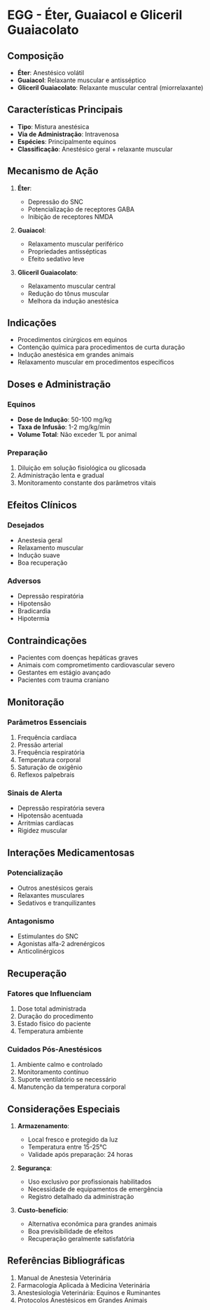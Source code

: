 # EGG - Éter, Guaiacol e Gliceril Guaiacolato

## Composição
- **Éter**: Anestésico volátil
- **Guaiacol**: Relaxante muscular e antisséptico
- **Gliceril Guaiacolato**: Relaxante muscular central (miorrelaxante)

## Características Principais
- **Tipo**: Mistura anestésica
- **Via de Administração**: Intravenosa
- **Espécies**: Principalmente equinos
- **Classificação**: Anestésico geral + relaxante muscular

## Mecanismo de Ação
1. **Éter**:
   - Depressão do SNC
   - Potencialização de receptores GABA
   - Inibição de receptores NMDA

2. **Guaiacol**:
   - Relaxamento muscular periférico
   - Propriedades antissépticas
   - Efeito sedativo leve

3. **Gliceril Guaiacolato**:
   - Relaxamento muscular central
   - Redução do tônus muscular
   - Melhora da indução anestésica

## Indicações
- Procedimentos cirúrgicos em equinos
- Contenção química para procedimentos de curta duração
- Indução anestésica em grandes animais
- Relaxamento muscular em procedimentos específicos

## Doses e Administração
### Equinos
- **Dose de Indução**: 50-100 mg/kg
- **Taxa de Infusão**: 1-2 mg/kg/min
- **Volume Total**: Não exceder 1L por animal

### Preparação
1. Diluição em solução fisiológica ou glicosada
2. Administração lenta e gradual
3. Monitoramento constante dos parâmetros vitais

## Efeitos Clínicos
### Desejados
- Anestesia geral
- Relaxamento muscular
- Indução suave
- Boa recuperação

### Adversos
- Depressão respiratória
- Hipotensão
- Bradicardia
- Hipotermia

## Contraindicações
- Pacientes com doenças hepáticas graves
- Animais com comprometimento cardiovascular severo
- Gestantes em estágio avançado
- Pacientes com trauma craniano

## Monitoração
### Parâmetros Essenciais
1. Frequência cardíaca
2. Pressão arterial
3. Frequência respiratória
4. Temperatura corporal
5. Saturação de oxigênio
6. Reflexos palpebrais

### Sinais de Alerta
- Depressão respiratória severa
- Hipotensão acentuada
- Arritmias cardíacas
- Rigidez muscular

## Interações Medicamentosas
### Potencialização
- Outros anestésicos gerais
- Relaxantes musculares
- Sedativos e tranquilizantes

### Antagonismo
- Estimulantes do SNC
- Agonistas alfa-2 adrenérgicos
- Anticolinérgicos

## Recuperação
### Fatores que Influenciam
1. Dose total administrada
2. Duração do procedimento
3. Estado físico do paciente
4. Temperatura ambiente

### Cuidados Pós-Anestésicos
1. Ambiente calmo e controlado
2. Monitoramento contínuo
3. Suporte ventilatório se necessário
4. Manutenção da temperatura corporal

## Considerações Especiais
1. **Armazenamento**:
   - Local fresco e protegido da luz
   - Temperatura entre 15-25°C
   - Validade após preparação: 24 horas

2. **Segurança**:
   - Uso exclusivo por profissionais habilitados
   - Necessidade de equipamentos de emergência
   - Registro detalhado da administração

3. **Custo-benefício**:
   - Alternativa econômica para grandes animais
   - Boa previsibilidade de efeitos
   - Recuperação geralmente satisfatória

## Referências Bibliográficas
1. Manual de Anestesia Veterinária
2. Farmacologia Aplicada à Medicina Veterinária
3. Anestesiologia Veterinária: Equinos e Ruminantes
4. Protocolos Anestésicos em Grandes Animais 